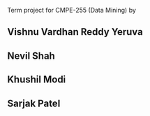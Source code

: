 Term project for CMPE-255 (Data Mining)
by
## Vishnu Vardhan Reddy Yeruva
## Nevil Shah
## Khushil Modi
## Sarjak Patel
